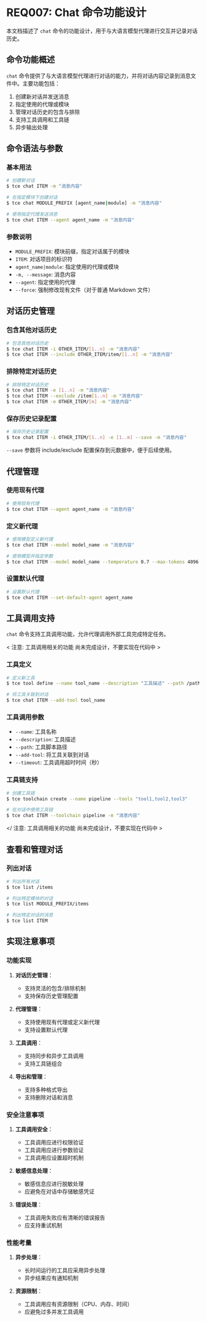 # REQ007: Chat 命令功能设计

本文档描述了 `chat` 命令的功能设计，用于与大语言模型代理进行交互并记录对话历史。

## 命令功能概述

`chat` 命令提供了与大语言模型代理进行对话的能力，并将对话内容记录到消息文件中。主要功能包括：

1. 创建新对话并发送消息
2. 指定使用的代理或模块
3. 管理对话历史的包含与排除
4. 支持工具调用和工具链
5. 异步输出处理

## 命令语法与参数

### 基本用法

```bash
# 创建新对话
$ tce chat ITEM -m "消息内容"

# 在指定模块下创建对话
$ tce chat MODULE_PREFIX [agent_name|module] -m "消息内容"

# 使用指定代理发送消息
$ tce chat ITEM --agent agent_name -m "消息内容"
```

### 参数说明

- `MODULE_PREFIX`: 模块前缀，指定对话属于的模块
- `ITEM`: 对话项目的标识符
- `agent_name|module`: 指定使用的代理或模块
- `-m, --message`: 消息内容
- `--agent`: 指定使用的代理
- `--force`: 强制修改现有文件（对于普通 Markdown 文件）

## 对话历史管理

### 包含其他对话历史

```bash
# 包含其他对话历史
$ tce chat ITEM -i OTHER_ITEM/[1..n] -m "消息内容"
$ tce chat ITEM --include OTHER_ITEM/item/[1..n] -m "消息内容"
```

### 排除特定对话历史

```bash
# 排除特定对话历史
$ tce chat ITEM -e [1..n] -m "消息内容"
$ tce chat ITEM --exclude /item[1..n] -m "消息内容"
$ tce chat ITEM -e OTHER_ITEM/[m] -m "消息内容"
```

### 保存历史记录配置

```bash
# 保存历史记录配置
$ tce chat ITEM -i OTHER_ITEM/[1..n] -e [1..m] --save -m "消息内容"
```

`--save` 参数将 include/exclude 配置保存到元数据中，便于后续使用。

## 代理管理

### 使用现有代理

```bash
# 使用现有代理
$ tce chat ITEM --agent agent_name -m "消息内容"
```

### 定义新代理

```bash
# 使用模型定义新代理
$ tce chat ITEM --model model_name -m "消息内容"

# 使用模型并指定参数
$ tce chat ITEM --model model_name --temperature 0.7 --max-tokens 4096 -m "消息内容"
```

### 设置默认代理

```bash
# 设置默认代理
$ tce chat ITEM --set-default-agent agent_name
```
## 工具调用支持

`chat` 命令支持工具调用功能，允许代理调用外部工具完成特定任务。

< 注意:  工具调用相关的功能 尚未完成设计，不要实现在代码中 >

### 工具定义

```bash
# 定义新工具
$ tce tool define --name tool_name --description "工具描述" --path /path/to/tool/script.py

# 将工具关联到对话
$ tce chat ITEM --add-tool tool_name
```

### 工具调用参数

- `--name`: 工具名称
- `--description`: 工具描述
- `--path`: 工具脚本路径
- `--add-tool`: 将工具关联到对话
- `--timeout`: 工具调用超时时间（秒）

### 工具链支持

```bash
# 创建工具链
$ tce toolchain create --name pipeline --tools "tool1,tool2,tool3"

# 在对话中使用工具链
$ tce chat ITEM --toolchain pipeline -m "消息内容"
```
</ 注意:  工具调用相关的功能 尚未完成设计，不要实现在代码中 >

## 查看和管理对话

### 列出对话

```bash
# 列出所有对话
$ tce list /items

# 列出特定模块的对话
$ tce list MODULE_PREFIX/items

# 列出特定对话的消息
$ tce list ITEM
```

## 实现注意事项

### 功能实现

1. **对话历史管理**：
   - 支持灵活的包含/排除机制
   - 支持保存历史管理配置

2. **代理管理**：
   - 支持使用现有代理或定义新代理
   - 支持设置默认代理

3. **工具调用**：
   - 支持同步和异步工具调用
   - 支持工具链组合

4. **导出和管理**：
   - 支持多种格式导出
   - 支持删除对话和消息

### 安全注意事项

1. **工具调用安全**：
   - 工具调用应进行权限验证
   - 工具调用应进行参数验证
   - 工具调用应设置超时机制

2. **敏感信息处理**：
   - 敏感信息应进行脱敏处理
   - 应避免在对话中存储敏感凭证

3. **错误处理**：
   - 工具调用失败应有清晰的错误报告
   - 应支持重试机制

### 性能考量

1. **异步处理**：
   - 长时间运行的工具应采用异步处理
   - 异步结果应有通知机制

2. **资源限制**：
   - 工具调用应有资源限制（CPU、内存、时间）
   - 应避免过多并发工具调用